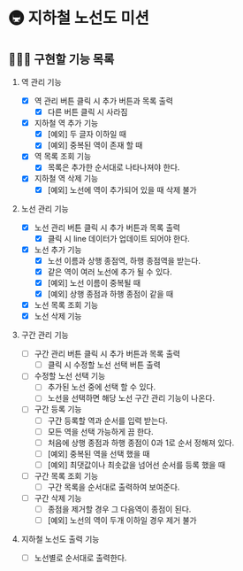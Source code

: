 # 🚇 지하철 노선도 미션

## 👨🏻‍💻 구현할 기능 목록

1. 역 관리 기능

   - [x] 역 관리 버튼 클릭 시 추가 버튼과 목록 출력
     - [x] 다른 버튼 클릭 시 사라짐
   - [x] 지하철 역 추가 기능
     - [x] [예외] 두 글자 이하일 때
     - [x] [예외] 중복된 역이 존재 할 때
   - [x] 역 목록 조회 기능
     - [x] 목록은 추가한 순서대로 나타나져야 한다.
   - [x] 지하철 역 삭제 기능
     - [x] [예외] 노선에 역이 추가되어 있을 때 삭제 불가

2. 노선 관리 기능

   - [x] 노선 관리 버튼 클릭 시 추가 버튼과 목록 출력
     - [x] 클릭 시 line 데이터가 업데이트 되어야 한다.
   - [x] 노선 추가 기능
     - [x] 노선 이름과 상행 종점역, 하행 종점역을 받는다.
     - [x] 같은 역이 여러 노선에 추가 될 수 있다.
     - [x] [예외] 노선 이름이 중복될 때
     - [x] [예외] 상행 종점과 하행 종점이 같을 때
   - [x] 노선 목록 조회 기능
   - [x] 노선 삭제 기능

3. 구간 관리 기능

   - [ ] 구간 관리 버튼 클릭 시 추가 버튼과 목록 출력
     - [ ] 클릭 시 수정할 노선 선택 버튼 출력
   - [ ] 수정할 노선 선택 기능
     - [ ] 추가된 노선 중에 선택 할 수 있다.
     - [ ] 노선을 선택하면 해당 노선 구간 관리 기능이 나온다.
   - [ ] 구간 등록 기능
     - [ ] 구간 등록할 역과 순서를 입력 받는다.
     - [ ] 모든 역을 선택 가능하게 끔 한다.
     - [ ] 처음에 상행 종점과 하행 종점이 0과 1로 순서 정해져 있다.
     - [ ] [예외] 중복된 역을 선택 했을 때
     - [ ] [예외] 최댓값이나 최솟값을 넘어선 순서를 등록 했을 때
   - [ ] 구간 목록 조회 기능
     - [ ] 구간 목록을 순서대로 출력하여 보여준다.
   - [ ] 구간 삭제 기능
     - [ ] 종점을 제거할 경우 그 다음역이 종점이 된다.
     - [ ] [예외] 노선의 역이 두개 이하일 경우 제거 불가

4. 지하철 노선도 출력 기능

   - [ ] 노선별로 순서대로 출력한다.

<br>
